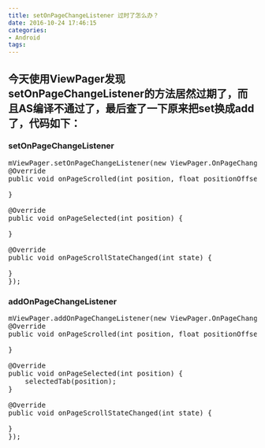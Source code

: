 ```yaml
---
title: setOnPageChangeListener 过时了怎么办？
date: 2016-10-24 17:46:15
categories:
- Android
tags: 
---
```

<h2>今天使用ViewPager发现setOnPageChangeListener的方法居然过期了，而且AS编译不通过了，最后查了一下原来把set换成add了，代码如下：</h2>

<h3>setOnPageChangeListener</h3>

<pre class="prettyprint linenums" >
mViewPager.setOnPageChangeListener(new ViewPager.OnPageChangeListener() {
@Override
public void onPageScrolled(int position, float positionOffset, int positionOffsetPixels) {

}

@Override
public void onPageSelected(int position) {

}

@Override
public void onPageScrollStateChanged(int state) {

}
});
</pre>

<h3>addOnPageChangeListener</h3>

<pre class="prettyprint linenums" >
mViewPager.addOnPageChangeListener(new ViewPager.OnPageChangeListener() {
@Override
public void onPageScrolled(int position, float positionOffset, int positionOffsetPixels) {

}

@Override
public void onPageSelected(int position) {
    selectedTab(position);
}

@Override
public void onPageScrollStateChanged(int state) {

}
});
</pre>
